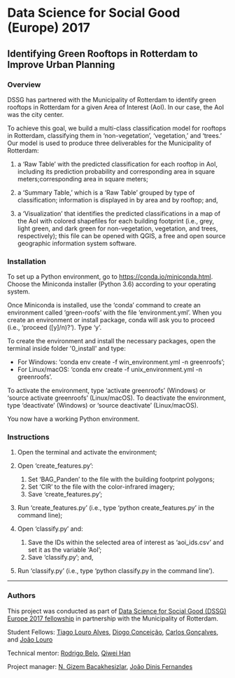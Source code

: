 # Data Science for Social Good (Europe) 2017
## Identifying Green Rooftops in Rotterdam to Improve Urban Planning

### Overview

DSSG has partnered with the Municipality of Rotterdam to identify green rooftops in Rotterdam for a given Area of Interest (AoI). In our case, the AoI was the city center.

To achieve this goal, we build a multi-class classification model for rooftops in Rotterdam, classifying them in ‘non-vegetation’, ‘vegetation,’ and ‘trees.’ Our model is used to produce three deliverables for the Municipality of Rotterdam:

1. a ‘Raw Table’ with the predicted classification for each rooftop in AoI, including its prediction probability and corresponding area in square meters;corresponding area in square meters;

2. a ‘Summary Table,’ which is a ‘Raw Table’ grouped by type of classification; information is displayed in by area and by rooftop; and,

3. a ‘Visualization’ that identifies the predicted classifications in a map of the AoI with colored shapefiles for each building footprint (i.e., grey, light green, and dark green for non-vegetation, vegetation, and trees, respectively); this file can be opened with QGIS, a free and open source geographic information system software.

### Installation

To set up a Python environment, go to https://conda.io/miniconda.html. Choose the Miniconda installer (Python 3.6) according to your operating system.

Once Miniconda is installed, use the ‘conda’ command to create an environment called ‘green-roofs’ with the file ‘environment.yml’.  When you create an environment or install package, conda will ask you to proceed (i.e., ‘proceed ([y]/n)?‘). Type ‘y’.

To create the environment and install the necessary packages, open the terminal inside folder '0_install' and type:
- For Windows: ‘conda env create -f win_environment.yml -n greenroofs’;
- For Linux/macOS: ‘conda env create -f unix_environment.yml -n greenroofs’.

To activate the environment, type ‘activate greenroofs’ (Windows) or ‘source activate greenroofs’ (Linux/macOS). To deactivate the environment, type ‘deactivate’ (Windows) or ‘source deactivate’ (Linux/macOS).

You now have a working Python environment.

### Instructions

1. Open the terminal and activate the environment;

2. Open ‘create_features.py’:
    
    1. Set ‘BAG_Panden’ to the file with the building footprint polygons;
    2. Set ‘CIR’ to the file with the color-infrared imagery;
    3. Save ‘create_features.py’;

3. Run ‘create_features.py’ (i.e., type ‘python create_features.py’ in the command line);

4. Open ‘classify.py’ and:

    1. Save the IDs within the selected area of interest as ‘aoi_ids.csv’ and set it as the variable ‘AoI’;
    2. Save ‘classify.py’; and,

5. Run ‘classify.py’ (i.e., type ‘python classify.py in the command line’).

--- 
### Authors

This project was conducted as part of [Data Science for Social Good (DSSG) Europe 2017 fellowship](https://dssg.uchicago.edu/europe/) in partnership with the Municipality of Rotterdam.

Student Fellows: [Tiago Louro Alves](https://www.linkedin.com/in/tlouroalves/), [Diogo Conceição](https://www.linkedin.com/in/diogonunesconceicao/), [Carlos Gonçalves](https://www.linkedin.com/in/carlosdiasgoncalves/), and [João Louro](https://www.linkedin.com/in/fernandeslouro/)

Technical mentor: [Rodrigo Belo](https://www.linkedin.com/in/rodrigobelo/), [Qiwei Han](https://www.linkedin.com/in/qiwei-han-036a5220/)

Project manager: [N. Gizem Bacakhesizlar](https://www.linkedin.com/in/ngizembacaksizlar/), [João Dinis Fernandes](https://www.linkedin.com/in/joaodinisfernandes/)
